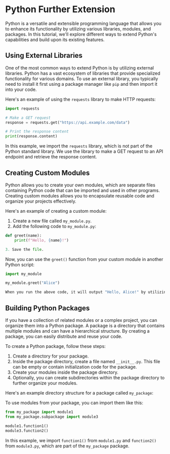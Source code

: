 # Python Further Extension

Python is a versatile and extensible programming language that allows you to enhance its functionality by utilizing various libraries, modules, and packages. In this tutorial, we'll explore different ways to extend Python's capabilities and build upon its existing features.

## Using External Libraries

One of the most common ways to extend Python is by utilizing external libraries. Python has a vast ecosystem of libraries that provide specialized functionality for various domains. To use an external library, you typically need to install it first using a package manager like `pip` and then import it into your code.

Here's an example of using the `requests` library to make HTTP requests:

```python
import requests

# Make a GET request
response = requests.get("https://api.example.com/data")

# Print the response content
print(response.content)
```
In this example, we import the `requests` library, which is not part of the Python standard library. We use the library to make a GET request to an API endpoint and retrieve the response content.

## Creating Custom Modules

Python allows you to create your own modules, which are separate files containing Python code that can be imported and used in other programs. Creating custom modules allows you to encapsulate reusable code and organize your projects effectively.

Here's an example of creating a custom module:

1. Create a new file called `my_module.py`.
2. Add the following code to `my_module.py`:

```python
def greet(name):
    print(f"Hello, {name}!")

3. Save the file.
```
Now, you can use the `greet()` function from your custom module in another Python script:

```python
import my_module

my_module.greet("Alice")

When you run the above code, it will output "Hello, Alice!" by utilizing the `greet()` function defined in the `my_module.py` file.
```
## Building Python Packages

If you have a collection of related modules or a complex project, you can organize them into a Python package. A package is a directory that contains multiple modules and can have a hierarchical structure. By creating a package, you can easily distribute and reuse your code.

To create a Python package, follow these steps:

1. Create a directory for your package.
2. Inside the package directory, create a file named `__init__.py`. This file can be empty or contain initialization code for the package.
3. Create your modules inside the package directory.
4. Optionally, you can create subdirectories within the package directory to further organize your modules.

Here's an example directory structure for a package called `my_package`:


To use modules from your package, you can import them like this:

```python
from my_package import module1
from my_package.subpackage import module3

module1.function1()
module3.function2()
```
In this example, we import `function1()` from `module1.py` and `function2()` from `module3.py`, which are part of the `my_package` package.




